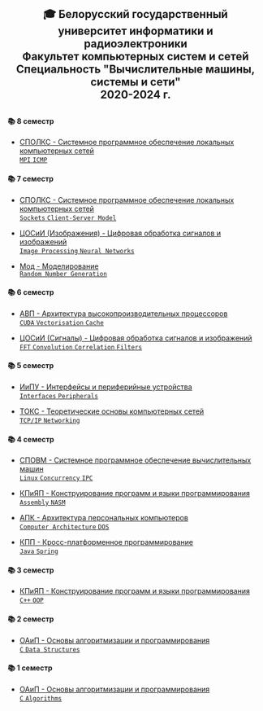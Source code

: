<div align="center"><h2>
 🎓 Белорусский государственный университет информатики и радиоэлектроники <br> 
 Факультет компьютерных систем и сетей <br>
 Специальность "Вычислительные машины, системы и сети" <br>
 2020-2024 г.
<h2></div>

#### 📚 8 семестр

- [СПОЛКС - Системное программное обеспечение локальных компьютерных сетей <br>
  `MPI` `ICMP`](SPOLKS)

#### 📚 7 семестр

- [СПОЛКС - Системное программное обеспечение локальных компьютерных сетей <br>
  `Sockets` `Client-Server Model`](SPOLKS)

- [ЦОСиИ (Изображения) - Цифровая обработка сигналов и изображений <br>
  `Image Processing` `Neural Networks`](COSiI-Images)

- [Мод - Моделирование <br>
  `Random Number Generation`](MOD)

#### 📚 6 семестр

- [АВП - Архитектура высокопроизводительных процессоров <br>
  `CUDA` `Vectorisation` `Cache`](AVP)
  
- [ЦОСиИ (Сигналы) - Цифровая обработка сигналов и изображений <br>
  `FFT` `Convolution` `Correlation` `Filters`](COSiI-Signals)

#### 📚 5 семестр

- [ИиПУ - Интерфейсы и периферийные устройства <br>
  `Interfaces` `Peripherals`](IiPU)
 
- [ТОКС - Теоретические основы компьютерных сетей <br>
  `TCP/IP` `Networking`](TOKS)
 
#### 📚 4 семестр

- [СПОВМ - Системное программное обеспечение вычислительных машин <br>
  `Linux` `Concurrency` `IPC`](SPOVM)

- [КПиЯП - Конструирование программ и языки программирования <br>
  `Assembly` `NASM`](KPiYAP-Assembly)

- [АПК - Архитектура персональных компьютеров <br>
  `Computer Architecture` `DOS`](APK)

- [КПП - Кросс-платформенное программирование <br>
  `Java` `Spring`](KPP)

#### 📚 3 семестр

- [КПиЯП - Конструирование программ и языки программирования <br>
  `C++` `OOP`](KPiYAP-Cpp)

#### 📚 2 семестр

- [ОАиП - Основы алгоритмизации и программирования <br>
  `C` `Data Structures`](OAiP-Data-Structures)

#### 📚 1 семестр

- [ОАиП - Основы алгоритмизации и программирования <br>
  `C` `Algorithms`](OAiP-Algorithms)
